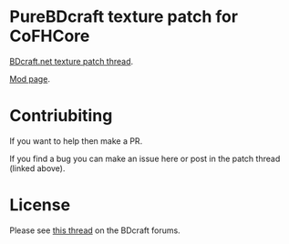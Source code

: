 # PureBDcraft texture patch for CoFHCore
[BDcraft.net texture patch thread](http://bdcraft.net/community/pbdc-patches-rel/cofhcore-t3018.html).

[Mod page](https://mods.curse.com/mc-mods/minecraft/cofhcore).

# Contriubiting
If you want to help then make a PR.

If you find a bug you can make an issue here or post in the patch thread (linked above).

# License
Please see [this thread](http://bdcraft.net/community/pbdc-patches-rel/rules-read-this-before-posting-mod-support-patch-t312.html) on the BDcraft forums.
